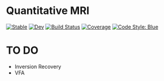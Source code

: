 # Quantitative MRI

[![Stable](https://img.shields.io/badge/docs-stable-blue.svg)](https://aTrotier.github.io/QuantitativeMRI.jl/stable)
[![Dev](https://img.shields.io/badge/docs-dev-blue.svg)](https://aTrotier.github.io/QuantitativeMRI.jl/dev)
[![Build Status](https://github.com/aTrotier/quantitativeMRI.jl/actions/workflows/CI.yml/badge.svg?branch=main)](https://github.com/aTrotier/quantitativeMRI.jl/actions/workflows/CI.yml?query=branch%3Amain)
[![Coverage](https://codecov.io/gh/aTrotier/quantitativeMRI.jl/branch/main/graph/badge.svg)](https://codecov.io/gh/aTrotier/QuantitativeMRI.jl)
[![Code Style: Blue](https://img.shields.io/badge/code%20style-blue-4495d1.svg)](https://github.com/invenia/BlueStyle)

# TO DO
- Inversion Recovery
- VFA
